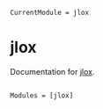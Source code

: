 ```@meta
CurrentModule = jlox
```

# jlox

Documentation for [jlox](https://github.com/xlxs4/jlox.jl).

```@index
```

```@autodocs
Modules = [jlox]
```
